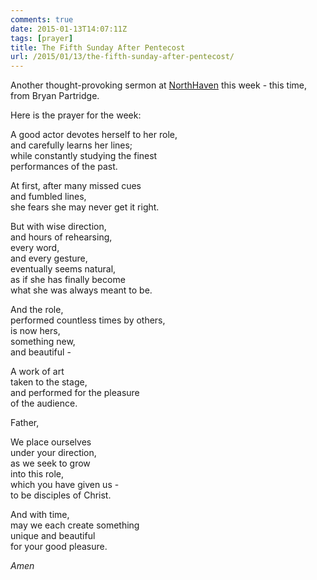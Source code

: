 ```yaml
---
comments: true
date: 2015-01-13T14:07:11Z
tags: [prayer]
title: The Fifth Sunday After Pentecost
url: /2015/01/13/the-fifth-sunday-after-pentecost/
---
```


Another thought-provoking sermon at [NorthHaven](http://northhavenchurch.net) this week - this time, from Bryan Partridge. 

Here is the prayer for the week:


A good actor devotes herself to her role,  
and carefully learns her lines;  
while constantly studying the finest  
performances of the past.  
  
At first, after many missed cues  
and fumbled lines,  
she fears she may never get it right.  
  
But with wise direction,  
and hours of rehearsing,  
every word,  
and every gesture,  
eventually seems natural,  
as if she has finally become  
what she was always meant to be.  
  
And the role,  
performed countless times by others,  
is now hers,  
something new,  
and beautiful -  
  
A work of art  
taken to the stage,  
and performed for the pleasure  
of the audience.  
  
  
Father,  
  
We place ourselves  
under your direction,  
as we seek to grow  
into this role,   
which you have given us -   
to be disciples of Christ.  
  
And with time,  
may we each create something  
unique and beautiful  
for your good pleasure.  

*Amen*


